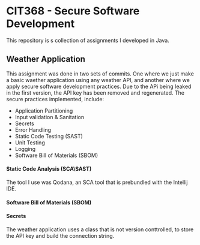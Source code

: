 # CIT368 - Secure Software Development

This repository is s collection of assignments I developed in Java. 


## Weather Application

This assignment was done in two sets of commits. One where we just make a basic waether application using any weather API, and another where we apply secure software development practices. Due to the APi being leaked in the first version, the API key has been removed and regenerated. The secure practices implemented, include:
 - Application Partitioning
 - Input validation & Sanitation
 - Secrets
 - Error Handling
 - Static Code Testing (SAST)
 - Unit Testing
 - Logging
 - Software Bill of Materials (SBOM)

#### Static Code Analysis (SCA\SAST)

The tool I use was Qodana, an SCA tool that is prebundled with the Intellij IDE. 

#### Software Bill of Materials (SBOM)

#### Secrets

The weather application uses a class that is not version conttrolled, to store the API key and build the connection string. 
